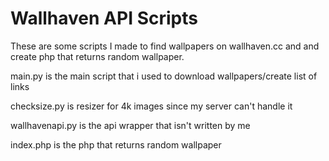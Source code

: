 # Wallhaven API Scripts

These are some scripts I made to find wallpapers on wallhaven.cc and and create php that returns random wallpaper.

main.py is the main script that i used to download wallpapers/create list of links

checksize.py is resizer for 4k images since my server can't handle it

wallhavenapi.py is the api wrapper that isn't written by me

index.php is the php that returns random wallpaper